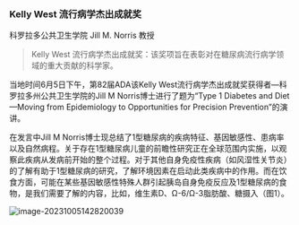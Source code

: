### Kelly West 流行病学杰出成就奖

科罗拉多公共卫生学院 Jill M. Norris 教授

> Kelly West 流行病学杰出成就奖：该奖项旨在表彰对在糖尿病流行病学领域的重大贡献的科学家。



当地时间6月5日下午，第82届ADA该Kelly West流行病学杰出成就奖获得者—科罗拉多州公共卫生学院的Jill M Norris博士进行了题为“Type 1 Diabetes and Diet—Moving from Epidemiology to Opportunities for Precision Prevention”的演讲。

在发言中Jill M Norris博士现总结了1型糖尿病的疾病特征、基因敏感性、患病率以及自然病程。关于存在1型糖尿病儿童的前瞻性研究正在全球范围内实施，以观察此疾病从发病前开始的整个过程。对于其他自身免疫性疾病（如风湿性关节炎）的了解有助于1型糖尿病的研究，了解环境因素在启动此类疾病中的作用。而在饮食方面，可能在某些基因敏感性特殊人群引起胰岛自身免疫反应及1型糖尿病的食物，是我们需要了解的内容，比如，维生素D、Ω-6/Ω-3脂肪酸、糖摄入（图1）。

![image-20231005142820039](https://p.ipic.vip/7amv1b.png)